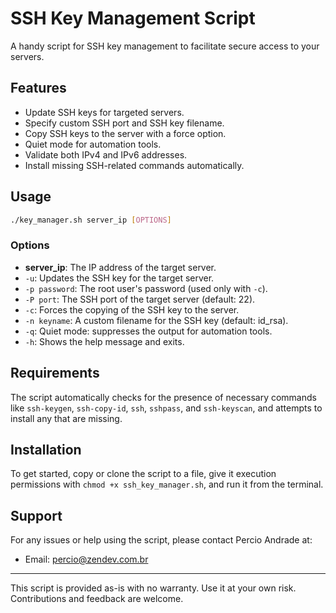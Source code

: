 # SSH Key Management Script

A handy script for SSH key management to facilitate secure access to your servers.

## Features

- Update SSH keys for targeted servers.
- Specify custom SSH port and SSH key filename.
- Copy SSH keys to the server with a force option.
- Quiet mode for automation tools.
- Validate both IPv4 and IPv6 addresses.
- Install missing SSH-related commands automatically.

## Usage

```sh
./key_manager.sh server_ip [OPTIONS]
```

### Options

- **server_ip**: The IP address of the target server.
- `-u`: Updates the SSH key for the target server.
- `-p password`: The root user's password (used only with `-c`).
- `-P port`: The SSH port of the target server (default: 22).
- `-c`: Forces the copying of the SSH key to the server.
- `-n keyname`: A custom filename for the SSH key (default: id_rsa).
- `-q`: Quiet mode: suppresses the output for automation tools.
- `-h`: Shows the help message and exits.

## Requirements

The script automatically checks for the presence of necessary commands like `ssh-keygen`, `ssh-copy-id`, `ssh`, `sshpass`, and `ssh-keyscan`, and attempts to install any that are missing.

## Installation

To get started, copy or clone the script to a file, give it execution permissions with `chmod +x ssh_key_manager.sh`, and run it from the terminal.

## Support

For any issues or help using the script, please contact Percio Andrade at:
- Email: [percio@zendev.com.br](mailto:percio@zedev.com.br)

---

This script is provided as-is with no warranty. Use it at your own risk. Contributions and feedback are welcome.